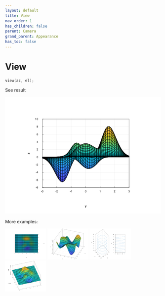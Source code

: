 ```yaml
---
layout: default
title: View
nav_order: 1
has_children: false
parent: Camera
grand_parent: Appearance
has_toc: false
---
```

# View

```cpp
view(az, el);
```


See result

[![example_view_1](view/view_1.png)](https://github.com/alandefreitas/matplotplusplus/blob/master/examples/appearance/camera/view/view_1.cpp)

More examples:
    
[![example_view_2](view/view_2_thumb.png)](https://github.com/alandefreitas/matplotplusplus/blob/master/examples/appearance/camera/view/view_2.cpp)  [![example_view_3](view/view_3_thumb.png)](https://github.com/alandefreitas/matplotplusplus/blob/master/examples/appearance/camera/view/view_3.cpp)  [![example_view_4](view/view_4_thumb.png)](https://github.com/alandefreitas/matplotplusplus/blob/master/examples/appearance/camera/view/view_4.cpp)  [![example_view_5](view/view_5_thumb.png)](https://github.com/alandefreitas/matplotplusplus/blob/master/examples/appearance/camera/view/view_5.cpp)

  



<!-- Generated with mdsplit: https://github.com/alandefreitas/mdsplit -->
